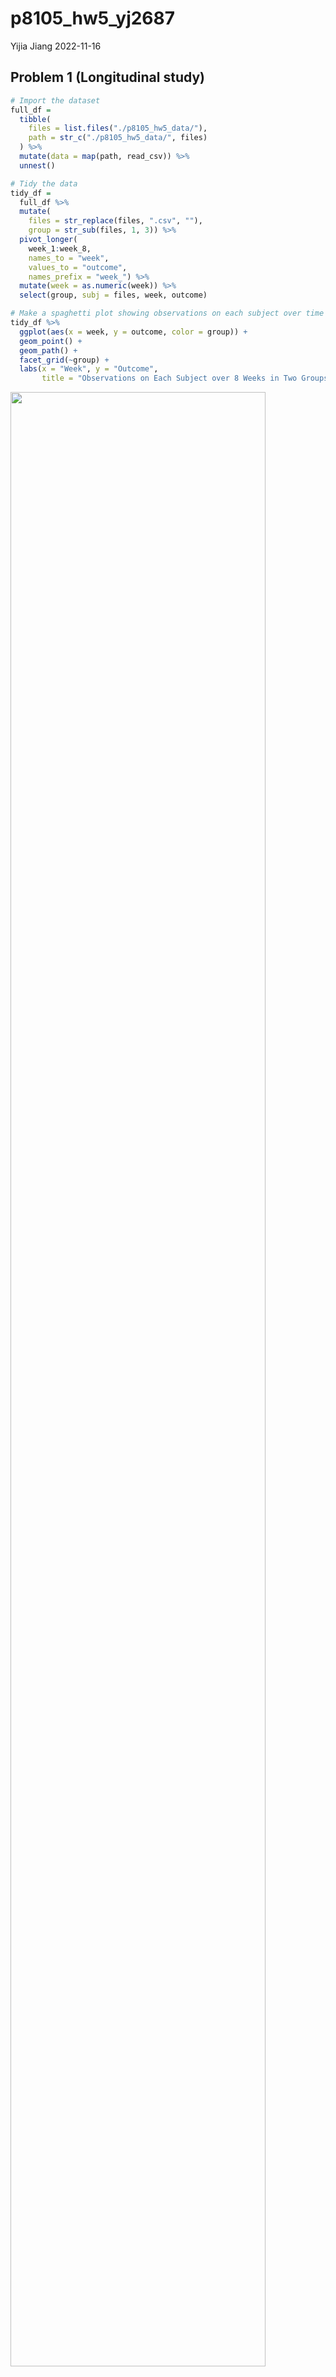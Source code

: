 p8105_hw5_yj2687
================
Yijia Jiang
2022-11-16

## Problem 1 (Longitudinal study)

``` r
# Import the dataset
full_df = 
  tibble(
    files = list.files("./p8105_hw5_data/"),
    path = str_c("./p8105_hw5_data/", files)
  ) %>% 
  mutate(data = map(path, read_csv)) %>% 
  unnest()
```

``` r
# Tidy the data
tidy_df = 
  full_df %>% 
  mutate(
    files = str_replace(files, ".csv", ""),
    group = str_sub(files, 1, 3)) %>% 
  pivot_longer(
    week_1:week_8,
    names_to = "week",
    values_to = "outcome",
    names_prefix = "week_") %>% 
  mutate(week = as.numeric(week)) %>% 
  select(group, subj = files, week, outcome)
```

``` r
# Make a spaghetti plot showing observations on each subject over time
tidy_df %>% 
  ggplot(aes(x = week, y = outcome, color = group)) + 
  geom_point() + 
  geom_path() + 
  facet_grid(~group) + 
  labs(x = "Week", y = "Outcome", 
       title = "Observations on Each Subject over 8 Weeks in Two Groups")
```

<img src="p8105_hw5_yj2687_files/figure-gfm/unnamed-chunk-3-1.png" width="90%" />

-   The plot indicates high within-subject correlation – subjects who
    start above average end up above average, and those that start below
    average end up below average. Subjects in the control group
    generally don’t change over time, but those in the experiment group
    increase their outcome in a roughly linear way.

 

## Problem 2 (Homicide Dataset)

``` r
# Import dataset
homicide_raw <- read_csv("https://raw.githubusercontent.com/washingtonpost/data-homicides/master/homicide-data.csv")
```

-   The raw data collected by Washington Post reports a total of 52179
    criminal homicides over the past decade in 50 of the largest
    American cities, including 12 variables, namely uid, reported_date,
    victim_last, victim_first, victim_race, victim_age, victim_sex,
    city, state, lat, lon, disposition.
-   The reported date, longitude and latitude are designated as numeric
    variables, and the remaining 9 variables including age, are defined
    as characters.
-   We can observe some entries for the victim’s race, age, and sex are
    reported as unknown.
-   There exist 60 missing values in `lat`, 60 in `lon`, accounting for
    0.11%, 0.11%, respectively.
-   In particular, there was one record from the city of `Tulsa`, which
    is located in the state of `OK`, was incorrectly logged as being in
    the state of `AL`, which will be removed as a typo.

``` r
# Clean dataset and create variables city_state, resolved
homicide_df = homicide_raw %>% 
  janitor::clean_names() %>%
  mutate(reported_date = as.Date(as.character(reported_date), format = "%Y%m%d")) %>% 
  mutate(
    city_state = str_c(city, state, sep = ", "),
    resolved = case_when(
      disposition == "Closed without arrest" ~ "unsolved",
      disposition == "Open/No arrest" ~ "unsolved",
      disposition == "Closed by arrest" ~ "solved",
    )) %>% 
  relocate(city_state) %>%
  filter(city_state != "Tulsa, AL")
```

``` r
# Summarize within cities to calculate the total number of homicides and unsolved homicides
summary_hom_df = homicide_df %>% 
  group_by(city_state) %>% 
  summarize(
    hom_total = n(),
    hom_unsolved = sum(resolved == "unsolved")
  )

summary_hom_df %>% 
  knitr::kable(align = "lrr", 
               col.names = c("City", "Total number of homicides", "Number of unsovled homicides"))
```

| City               | Total number of homicides | Number of unsovled homicides |
|:-------------------|--------------------------:|-----------------------------:|
| Albuquerque, NM    |                       378 |                          146 |
| Atlanta, GA        |                       973 |                          373 |
| Baltimore, MD      |                      2827 |                         1825 |
| Baton Rouge, LA    |                       424 |                          196 |
| Birmingham, AL     |                       800 |                          347 |
| Boston, MA         |                       614 |                          310 |
| Buffalo, NY        |                       521 |                          319 |
| Charlotte, NC      |                       687 |                          206 |
| Chicago, IL        |                      5535 |                         4073 |
| Cincinnati, OH     |                       694 |                          309 |
| Columbus, OH       |                      1084 |                          575 |
| Dallas, TX         |                      1567 |                          754 |
| Denver, CO         |                       312 |                          169 |
| Detroit, MI        |                      2519 |                         1482 |
| Durham, NC         |                       276 |                          101 |
| Fort Worth, TX     |                       549 |                          255 |
| Fresno, CA         |                       487 |                          169 |
| Houston, TX        |                      2942 |                         1493 |
| Indianapolis, IN   |                      1322 |                          594 |
| Jacksonville, FL   |                      1168 |                          597 |
| Kansas City, MO    |                      1190 |                          486 |
| Las Vegas, NV      |                      1381 |                          572 |
| Long Beach, CA     |                       378 |                          156 |
| Los Angeles, CA    |                      2257 |                         1106 |
| Louisville, KY     |                       576 |                          261 |
| Memphis, TN        |                      1514 |                          483 |
| Miami, FL          |                       744 |                          450 |
| Milwaukee, wI      |                      1115 |                          403 |
| Minneapolis, MN    |                       366 |                          187 |
| Nashville, TN      |                       767 |                          278 |
| New Orleans, LA    |                      1434 |                          930 |
| New York, NY       |                       627 |                          243 |
| Oakland, CA        |                       947 |                          508 |
| Oklahoma City, OK  |                       672 |                          326 |
| Omaha, NE          |                       409 |                          169 |
| Philadelphia, PA   |                      3037 |                         1360 |
| Phoenix, AZ        |                       914 |                          504 |
| Pittsburgh, PA     |                       631 |                          337 |
| Richmond, VA       |                       429 |                          113 |
| Sacramento, CA     |                       376 |                          139 |
| San Antonio, TX    |                       833 |                          357 |
| San Bernardino, CA |                       275 |                          170 |
| San Diego, CA      |                       461 |                          175 |
| San Francisco, CA  |                       663 |                          336 |
| Savannah, GA       |                       246 |                          115 |
| St. Louis, MO      |                      1677 |                          905 |
| Stockton, CA       |                       444 |                          266 |
| Tampa, FL          |                       208 |                           95 |
| Tulsa, OK          |                       583 |                          193 |
| Washington, DC     |                      1345 |                          589 |

``` r
# Estimate the proportion of unsolved homicides in Baltimore, MD
prop_baltimore = prop.test(
  summary_hom_df %>% filter(city_state == "Baltimore, MD") %>% pull(hom_unsolved), 
  summary_hom_df %>% filter(city_state == "Baltimore, MD") %>% pull(hom_total)) 

prop_baltimore %>% broom::tidy()
```

    ## # A tibble: 1 × 8
    ##   estimate statistic  p.value parameter conf.low conf.high method        alter…¹
    ##      <dbl>     <dbl>    <dbl>     <int>    <dbl>     <dbl> <chr>         <chr>  
    ## 1    0.646      239. 6.46e-54         1    0.628     0.663 1-sample pro… two.si…
    ## # … with abbreviated variable name ¹​alternative

``` r
# Iterate to estimate the proportion of unsolved homicides in all cities
prop_cities = 
  summary_hom_df %>% 
  mutate(
    prop_tests = purrr::map2(.x = hom_unsolved, .y = hom_total, ~prop.test(x = .x, n = .y)),
    tidy_tests = purrr::map(.x = prop_tests, ~broom::tidy(.x))
  ) %>% 
  select(-prop_tests) %>% 
  unnest(tidy_tests) %>% 
  select(city_state, estimate, conf.low, conf.high)
```

``` r
# Create a plot showing the estimates and CIs for each city
prop_cities %>% 
  mutate(city_state = fct_reorder(city_state, estimate)) %>% 
  ggplot(aes(x = city_state, y = estimate)) +
  geom_point() + 
  geom_errorbar(aes(ymin = conf.low, ymax = conf.high)) + 
  theme(axis.text.x = element_text(angle = 90, vjust = 0.5, hjust = 1)) +
  labs(
    title = "Estimates and 95% CIs of Proportion of Unsolved Homicides in All Cities",
    x = "City",
    y = "Estimate")
```

<img src="p8105_hw5_yj2687_files/figure-gfm/unnamed-chunk-9-1.png" width="90%" />

 

## Problem 3 (Simulation to Explore Power)

``` r
# Construct function for one-sample t-test
ttest = function(n = 30, mu, sigma = 5){
  sim_data = tibble(x = rnorm(n, mean = mu, sd = sigma)) 
    
  test_data = t.test(sim_data, mu = 0, conf.level = 0.95)
  
  sim_data %>% 
    summarize(
      estimate = pull(broom::tidy(test_data), estimate),
      p_value = pull(broom::tidy(test_data), p.value)
    )
}

# Generate 5000 datasets from the model and repeat the t-test for mu = 0,1,2,3,4,5,6
set.seed(1)

sim_result = 
  tibble(mu = c(0:6)) %>% 
  mutate(
    output_list = map(.x = mu, ~rerun(5000, ttest(mu = .x))),
    estimate_df = map(output_list, bind_rows)
    ) %>% 
  select(-output_list) %>% 
  unnest(estimate_df)
```

``` r
# Make a plot showing the proportion of times the null was rejected on the y axis and the true value of mu on the x axis
sim_result  %>% 
  group_by(mu) %>%
  filter(p_value < 0.05) %>% 
  summarize(rej_num = n(), rej_prop = rej_num/5000) %>% 
  ggplot(aes(x = mu, y = rej_prop)) + 
  geom_point(alpha = 0.8) +
  geom_line(alpha = 0.8) +
  geom_text(aes(label = round(rej_prop, 3)), vjust = -1, size = 3) + 
  scale_x_continuous(limits = c(0,6), breaks = seq(0,6,1)) +
  scale_y_continuous(limits = c(0,1), breaks = seq(0,1,0.2)) +
  labs(
    title = "Association between effect size and power of the t-test",
    x = "True mean",
    y = "Proportion of times the null was rejected")
```

<img src="p8105_hw5_yj2687_files/figure-gfm/unnamed-chunk-11-1.png" width="90%" />

-   With the true mean increases and goes away from 0, the proportion of
    times that the null hypothesis was rejected increases as well,
    approaching to 1. When the difference between true mean and the null
    is large enough, the growth rate of proportion slows down, getting
    closer to 1. The larger the effect size, the greater the power, that
    is, the power of the test is positively correlated with the effect
    size.

``` r
# Make a plot showing the average estimate of mu on the y axis and the true value of mu on the x axis
sim_result %>% 
  group_by(mu) %>% 
  summarise(avg_estimate = mean(estimate)) %>% 
  ggplot(aes(x = mu, y = avg_estimate)) +
  geom_point(alpha = 0.8) +
  geom_line(alpha = 0.8) +
  geom_text(aes(label = round(avg_estimate,2)), vjust = -1, size = 3) + 
  scale_x_continuous(limits = c(0,6.5), breaks = seq(0,6,1)) +
  scale_y_continuous(limits = c(-0.1,6.5), breaks = seq(0,6,1)) +
  labs(
    title = "Association between average estimates and true mean",
    x = "True mean",
    y = "Average estimate mean"
  ) 
```

<img src="p8105_hw5_yj2687_files/figure-gfm/unnamed-chunk-12-1.png" width="90%" />

``` r
# Make a second plot (or overlay on the first) the average estimate of mu only in samples for which the null was rejected on the y axis and the true value of mu on the x axis
sim_rej = sim_result %>% 
  filter(p_value < 0.05) %>% 
  group_by(mu) %>% 
  summarise(avg_estimate = mean(estimate)) 

sim_result %>% 
  group_by(mu) %>% 
  summarise(avg_estimate = mean(estimate)) %>% 
  ggplot(aes(x = mu, y = avg_estimate, color = "Total samples")) +
  geom_point() +
  geom_line() + 
  geom_text(aes(label = round(avg_estimate,2)), vjust = 2, size = 3) + 
  geom_point(data = sim_rej, aes(color = "Rejected samples")) +
  geom_line(data = sim_rej, aes(x = mu, y = avg_estimate, color = "Rejected samples")) + 
  geom_text(data = sim_rej, aes(label = round(avg_estimate,2), color = "Rejected samples"), vjust = -1, size = 3) + 
  scale_x_continuous(limits = c(0,6.5), breaks = seq(0,6,1)) +
  scale_y_continuous(limits = c(-0.5,6.5), breaks = seq(0,6,1)) +
  labs(x = "True mean",
       y = "Average estimate mean",
       title = "Association between average estimates and true mean",
       color = "Type") +
  scale_color_manual(values = c("Total samples" = "#4393C3", "Rejected samples" = "#D6604D"))
```

<img src="p8105_hw5_yj2687_files/figure-gfm/unnamed-chunk-12-2.png" width="90%" />

-   For the total samples, the average estimate means are approximately
    equal to the true means.
-   However, for the rejected samples, when the $\mu$ is equal to 0, 1,
    2 and 3, the sample average of $\hat{\mu}$ across tests for which
    the null is rejected is different from the true value of $\mu$. When
    $\mu$ is equal to 4, 5 and 6, the rejected average estimates are
    close to the true mean of $\mu$.
-   This is because the probability that the null hypothesis is rejected
    increases with effect size increases. When we simulate samples with
    higher true means, we obtain a larger detectable effect size, which
    allows us to reject the null hypothesis more correctly. This again,
    has to do with the statistical power.

